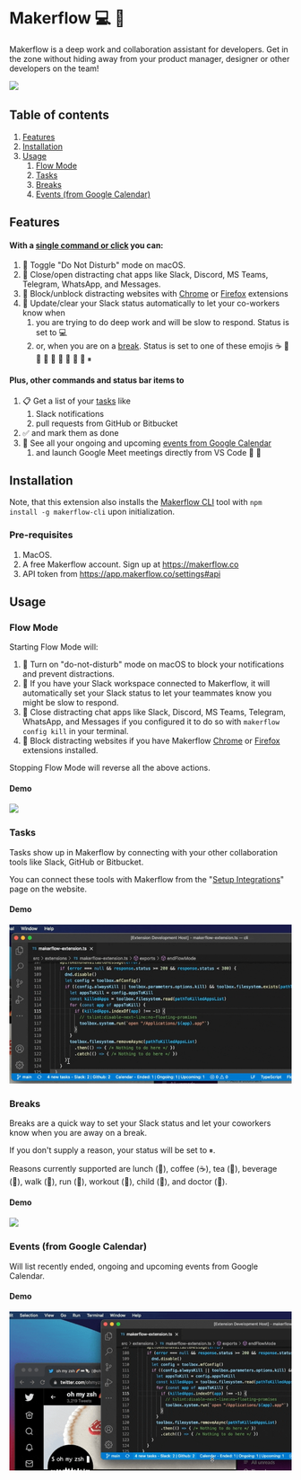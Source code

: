 # Makerflow 💻 🌊

Makerflow is a deep work  and collaboration assistant for developers. Get in the zone without 
hiding away from your product manager, designer or other developers on the team!

![](docs/media/toggle-demo.gif)

## Table of contents

1. [Features](#features)
1. [Installation](#installation)
1. [Usage](#usage)
   1. [Flow Mode](#flow-mode)
   1. [Tasks](#tasks)
   1. [Breaks](#breaks)
   1. [Events (from Google Calendar)](#events-from-google-calendar)

## Features

#### With a [single command or click](#flow-mode) you can:
1. 🔕 Toggle "Do Not Disturb" mode on macOS.
1. 🙅 Close/open distracting chat apps like Slack, Discord, MS Teams, Telegram, WhatsApp, and Messages.
1. 🛑 Block/unblock distracting websites with [Chrome](https://chrome.google.com/webstore/detail/codmnedpgifnlanopnolihpobepaafic) or [Firefox](https://addons.mozilla.org/en-US/firefox/addon/makerflow/) extensions
1. 💬 Update/clear your Slack status automatically to let your co-workers know when 
   1. you are trying to do deep work and will be slow to respond. Status is set to 💻
   1. or, when you are on a [break](#breaks). Status is set to one of these emojis ☕️ 🍵 🥪 🥤 🚶 🏃 💪 🏥 👶 ⏸

#### Plus, other commands and status bar items to
1. 📋 Get a list of your [tasks](#tasks) like
   1. Slack notifications
   1. pull requests from GitHub or Bitbucket
1. ✅ and mark them as done
1. 📅 See all your ongoing and upcoming [events from Google Calendar](#events-from-google-calendar)
   1. and launch Google Meet meetings directly from VS Code 🎥 🚀


## Installation

Note, that this extension also installs the [Makerflow CLI](https://www.npmjs.com/package/makerflow-cli) tool with `npm install -g makerflow-cli` upon initialization.

### Pre-requisites

1. MacOS. 
1. A free Makerflow account. Sign up at https://makerflow.co
1. API token from https://app.makerflow.co/settings#api

## Usage


### Flow Mode

Starting Flow Mode will: 
1. 🔕 Turn on "do-not-disturb" mode on macOS to block your notifications and 
   prevent distractions.
1. 💬 If you have your Slack workspace connected to Makerflow, it will automatically set your 
   Slack status to let your teammates know you might be slow to respond.
1. 🙅 Close distracting chat apps like Slack, Discord, MS Teams, Telegram, WhatsApp, and Messages if you configured it to do so with `makerflow config kill` in your terminal.
1. 🛑 Block distracting websites if you have Makerflow [Chrome](https://chrome.google.com/webstore/detail/codmnedpgifnlanopnolihpobepaafic) or [Firefox](https://addons.mozilla.org/en-US/firefox/addon/makerflow/) extensions installed.

Stopping Flow Mode will reverse all the above actions.

#### Demo

![](docs/media/toggle-demo.gif)


### Tasks

Tasks show up in Makerflow by connecting with your other collaboration tools like Slack, GitHub or Bitbucket.

You can connect these tools with Makerflow from the "[Setup Integrations](https://app.makerflow.co/integrations)" page on the website.


#### Demo

![](docs/media/tasks-demo.gif)


### Breaks

Breaks are a quick way to set your Slack status and let your coworkers know when you are 
away on a break.

If you don't supply a reason, your status will be set to ⏸.

Reasons currently supported are lunch (🥪), coffee (☕️), tea (🍵), beverage (🥤), walk (👟), run (🏃), workout (💪), 
child (👶), and doctor (🏥).

#### Demo

![](docs/media/breaks-demo.gif)


### Events (from Google Calendar)

Will list recently ended, ongoing and upcoming events from Google Calendar.

#### Demo

![](docs/media/calendar-demo.gif)
